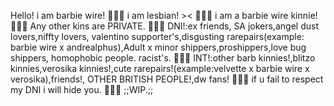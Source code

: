 Hello! i am barbie wire!
🧡🤍🩷
i am lesbian! ><
🧡🤍🩷
i am a barbie wire kinnie!
🧡🤍🩷
Any other kins are PRIVATE.
🧡🤍🩷
DNI!:ex friends, SA jokers,angel dust lovers,niffty lovers, valentino supporter's,disgusting rarepairs(example: barbie wire x andrealphus),Adult x minor shippers,proshippers,love bug shippers, homophobic people. racist's.
🧡🤍🩷
INT!:other barb kinnies!,blitzo kinnies,verosika kinnies!,cute rarepairs!(example:velvette x barbie wire x verosika),friends!, OTHER BRITISH PEOPLE!,dw fans!
🧡🤍🩷
if u fail to respect my DNI i will hide you.
🧡🤍🩷
;;WIP.;;
